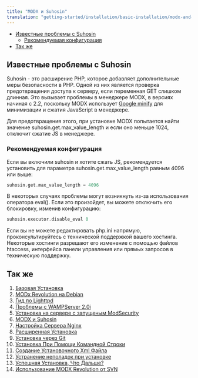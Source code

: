 ```yaml
---
title: "MODX и Suhosin"
translation: "getting-started/installation/basic-installation/modx-and-suhosin"
---
```


- [Известные проблемы с Suhosin](#известные-проблемы-с-suhosin)
  - [Рекомендуемая конфигурация](#рекомендуемая-конфигурация)
- [Так же](#Так-же)



## Известные проблемы с Suhosin 

Suhosin - это расширение PHP, которое добавляет дополнительные меры безопасности в PHP. Одной из них является проверка предотвращения доступа к серверу, если переменная GET слишком длинная. Это вызывает проблемы в менеджере MODX, в версиях начиная с 2.2, поскольку MODX использует [Google minify](http://code.google.com/p/minify) для минимизации и сжатия JavaScript в менеджере.

Для предотвращения этого, при установке MODX попытается найти значение suhosin.get.max\_value\_length и если оно меньше 1024, отключит сжатие JS в менеджере.

### Рекомендуемая конфигурация 

Если вы включили suhosin и хотите сжать JS, рекомендуется установить для параметра suhosin.get.max_value_length равным 4096 или выше:

``` php 
suhosin.get.max_value_length = 4096
```

В некоторых случаях проблемы могут возникнуть из-за использования оператора eval(). Если это произойдет, вы можете отключить его блокировку, изменив конфигурацию:

``` php 
suhosin.executor.disable_eval 0
```

Если вы не можете редактировать php.ini напрямую, проконсультируйтесь с технической поддержкой вашего хостинга. Некоторые хостинги разрешают его изменение с помощью файлов htaccess, интерфейса панели управления или прямых запросов в техническую поддержку.

## Так же

1. [Базовая Установка](getting-started/installation/basic-installation)
  1. [MODx Revolution на Debian](getting-started/installation/basic-installation/modx-revolution-on-debian)
  2. [Гид по Lighttpd](getting-started/installation/basic-installation/lighttpd-guide)
  3. [Проблемы с WAMPServer 2.0i](getting-started/installation/basic-installation/problems-with-wampserver-2.0i)
  4. [Установка на сервере с запущеным ModSecurity](getting-started/installation/basic-installation/installation-on-a-server-running-modsecurity)
  5. [MODX и Suhosin](getting-started/installation/basic-installation/modx-and-suhosin)
  6. [Настройка Сервера Nginx](getting-started/installation/basic-installation/nginx-server-config)
2. [Расширенная Установка](getting-started/installation/advanced-installation)
3. [Установка через Git](getting-started/installation/git-installation)
4. [Установка При Помощи Командной Строки](getting-started/installation/command-line-installation)
  1. [Создание Установочного Xml Файла](getting-started/installation/command-line-installation/the-setup-config-xml-file)
5. [Устранение неполадок при установке](getting-started/installation/troubleshooting-installation)
6. [Успешная Установка, Что Дальше?](getting-started/installation/successful-installation,-now-what-do-i-do)
7. [Использование MODX Revolution от SVN](getting-started/installation/using-modx-revolution-from-svn)
